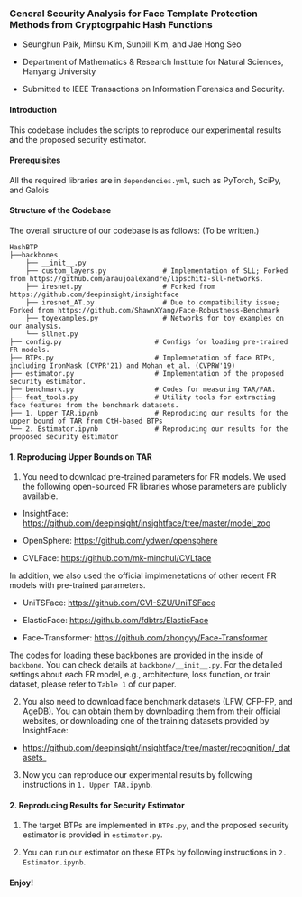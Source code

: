 ### General Security Analysis for Face Template Protection Methods from Cryptogrpahic Hash Functions

- Seunghun Paik, Minsu Kim, Sunpill Kim, and Jae Hong Seo

- Department of Mathematics & Research Institute for Natural Sciences, Hanyang University

- Submitted to IEEE Transactions on Information Forensics and Security.

#### Introduction

This codebase includes the scripts to reproduce our experimental results and the proposed security estimator.

#### Prerequisites

All the required libraries are in `dependencies.yml`, such as PyTorch, SciPy, and Galois

#### Structure of the Codebase

The overall structure of our codebase is as follows: (To be written.)

```
HashBTP
├──backbones
    ├── __init__.py
    ├── custom_layers.py              # Implementation of SLL; Forked from https://github.com/araujoalexandre/lipschitz-sll-networks.
    ├── iresnet.py                    # Forked from https://github.com/deepinsight/insightface    
    ├── iresnet_AT.py                 # Due to compatibility issue; Forked from https://github.com/ShawnXYang/Face-Robustness-Benchmark
    ├── toyexamples.py                # Networks for toy examples on our analysis.
    └── sllnet.py   
├── config.py                       # Configs for loading pre-trained FR models.
├── BTPs.py                         # Implemnetation of face BTPs, including IronMask (CVPR'21) and Mohan et al. (CVPRW'19)
├── estimator.py                    # Implementation of the proposed security estimator.
├── benchmark.py                    # Codes for measuring TAR/FAR.
├── feat_tools.py                   # Utility tools for extracting face features from the benchmark datasets.
├── 1. Upper TAR.ipynb              # Reproducing our results for the upper bound of TAR from CtH-based BTPs
└── 2. Estimator.ipynb              # Reproducing our results for the proposed security estimator
```

#### 1. Reproducing Upper Bounds on TAR

1. You need to download pre-trained parameters for FR models. We used the following open-sourced FR libraries whose parameters are publicly available.

- InsightFace: https://github.com/deepinsight/insightface/tree/master/model_zoo

- OpenSphere: https://github.com/ydwen/opensphere 

- CVLFace: https://github.com/mk-minchul/CVLface

In addition, we also used the official implmenetations of other recent FR models with pre-trained parameters.

- UniTSFace: https://github.com/CVI-SZU/UniTSFace 

- ElasticFace: https://github.com/fdbtrs/ElasticFace

- Face-Transformer: https://github.com/zhongyy/Face-Transformer

The codes for loading these backbones are provided in the inside of `backbone`. You can check details at `backbone/__init__.py`. For the detailed settings about each FR model, e.g., architecture, loss function, or train dataset, please refer to `Table 1` of our paper.

2. You also need to download face benchmark datasets (LFW, CFP-FP, and AgeDB). You can obtain them by downloading them from their official websites, or downloading one of the training datasets provided by InsightFace:

- https://github.com/deepinsight/insightface/tree/master/recognition/_datasets_

3. Now you can reproduce our experimental results by following instructions in `1. Upper TAR.ipynb`.


#### 2. Reproducing Results for Security Estimator

1. The target BTPs are implemented in `BTPs.py`, and the proposed security estimator is provided in `estimator.py`.

2. You can run our estimator on these BTPs by following instructions in `2. Estimator.ipynb`.


#### Enjoy!
